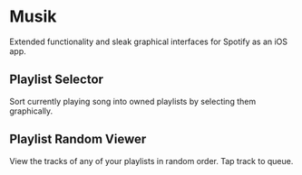 # Musik
Extended functionality and sleak graphical interfaces for Spotify as an iOS app.
## Playlist Selector
Sort currently playing song into owned playlists by selecting them graphically.
## Playlist Random Viewer
View the tracks of any of your playlists in random order. Tap track to queue.
